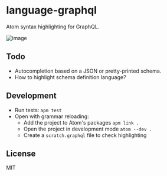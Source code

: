 # language-graphql

Atom syntax highlighting for GraphQL.

![image](https://cloud.githubusercontent.com/assets/2231765/9282978/f4498ade-4284-11e5-9d6e-2b182fcdfc48.png)

## Todo

- Autocompletion based on a JSON or pretty-printed schema.
- How to highlight schema definition language?

## Development

- Run tests: `apm test`
- Open with grammar reloading:
  - Add the project to Atom's packages `apm link .`
  - Open the project in development mode `atom --dev .`
  - Create a `scratch.graphql` file to check highlighting

## License

MIT
